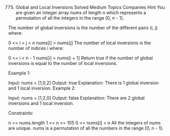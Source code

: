 775. Global and Local Inversions
Solved
Medium
Topics
Companies
Hint
You are given an integer array nums of length n which represents a permutation of all the integers in the range [0, n - 1].

The number of global inversions is the number of the different pairs (i, j) where:

0 <= i < j < n
nums[i] > nums[j]
The number of local inversions is the number of indices i where:

0 <= i < n - 1
nums[i] > nums[i + 1]
Return true if the number of global inversions is equal to the number of local inversions.

 

Example 1:

Input: nums = [1,0,2]
Output: true
Explanation: There is 1 global inversion and 1 local inversion.
Example 2:

Input: nums = [1,2,0]
Output: false
Explanation: There are 2 global inversions and 1 local inversion.
 

Constraints:

n == nums.length
1 <= n <= 105
0 <= nums[i] < n
All the integers of nums are unique.
nums is a permutation of all the numbers in the range [0, n - 1].
